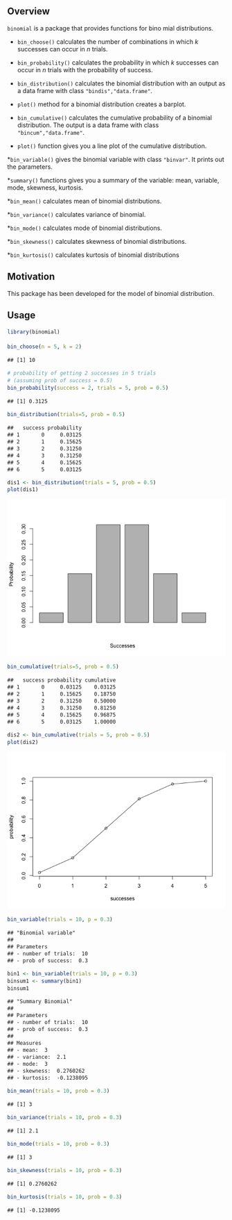 
Overview
--------

`binomial` is a package that provides functions for bino mial distributions.

-   `bin_choose()` calculates the number of combinations in which *k* successes can occur in *n* trials.

-   `bin_probability()` calculates the probability in which *k* successes can occur in *n* trials with the probability of success.

-   `bin_distribution()` calculates the binomial distribution with an output as a data frame with class `"bindis","data.frame"`.

-   `plot()` method for a binomial distribution creates a barplot.

-   `bin_cumulative()` calculates the cumulative probability of a binomial distribution. The output is a data frame with class `"bincum","data.frame"`.

-   `plot()` function gives you a line plot of the cumulative distribution.

\*`bin_variable()` gives the binomial variable with class `"binvar"`. It prints out the parameters.

\*`summary()` functions gives you a summary of the variable: mean, variable, mode, skewness, kurtosis.

\*`bin_mean()` calculates mean of binomial distributions.

\*`bin_variance()` calculates variance of binomial.

\*`bin_mode()` calculates mode of binomial distributions.

\*`bin_skewness()` calculates skewness of binomial distributions.

\*`bin_kurtosis()` calculates kurtosis of binomial distributions

Motivation
----------

This package has been developed for the model of binomial distribution.

Usage
-----

``` r
library(binomial)

bin_choose(n = 5, k = 2)
```

    ## [1] 10

``` r
# probability of getting 2 successes in 5 trials
# (assuming prob of success = 0.5) 
bin_probability(success = 2, trials = 5, prob = 0.5)
```

    ## [1] 0.3125

``` r
bin_distribution(trials=5, prob = 0.5)
```

    ##   success probability
    ## 1       0     0.03125
    ## 2       1     0.15625
    ## 3       2     0.31250
    ## 4       3     0.31250
    ## 5       4     0.15625
    ## 6       5     0.03125

``` r
dis1 <- bin_distribution(trials = 5, prob = 0.5)
plot(dis1)
```

![](README_files/figure-markdown_github/unnamed-chunk-1-1.png)

``` r
bin_cumulative(trials=5, prob = 0.5)
```

    ##   success probability cumulative
    ## 1       0     0.03125    0.03125
    ## 2       1     0.15625    0.18750
    ## 3       2     0.31250    0.50000
    ## 4       3     0.31250    0.81250
    ## 5       4     0.15625    0.96875
    ## 6       5     0.03125    1.00000

``` r
dis2 <- bin_cumulative(trials = 5, prob = 0.5)
plot(dis2)
```

![](README_files/figure-markdown_github/unnamed-chunk-1-2.png)

``` r
bin_variable(trials = 10, p = 0.3)
```

    ## "Binomial variable"
    ## 
    ## Parameters
    ## - number of trials:  10 
    ## - prob of success:  0.3

``` r
bin1 <- bin_variable(trials = 10, p = 0.3)
binsum1 <- summary(bin1)
binsum1
```

    ## "Summary Binomial"
    ## 
    ## Parameters
    ## - number of trials:  10 
    ## - prob of success:  0.3 
    ## 
    ## Measures
    ## - mean:  3 
    ## - variance:  2.1 
    ## - mode:  3 
    ## - skewness:  0.2760262 
    ## - kurtosis:  -0.1238095

``` r
bin_mean(trials = 10, prob = 0.3)
```

    ## [1] 3

``` r
bin_variance(trials = 10, prob = 0.3)
```

    ## [1] 2.1

``` r
bin_mode(trials = 10, prob = 0.3)
```

    ## [1] 3

``` r
bin_skewness(trials = 10, prob = 0.3)
```

    ## [1] 0.2760262

``` r
bin_kurtosis(trials = 10, prob = 0.3)
```

    ## [1] -0.1238095

